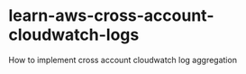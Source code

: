 # learn-aws-cross-account-cloudwatch-logs
How to implement cross account cloudwatch log aggregation
